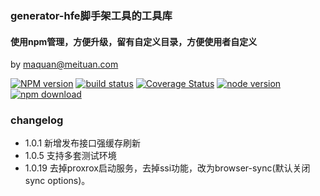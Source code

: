 ### generator-hfe脚手架工具的工具库
#### 使用npm管理，方便升级，留有自定义目录，方便使用者自定义
by maquan@meituan.com


[![NPM version][npm-image]][npm-url]
[![build status][travis-image]][travis-url]
[![Coverage Status](https://coveralls.io/repos/Real0n/generator-hfe-utils/badge.svg?branch=master&service=github)](https://coveralls.io/github/Real0n/generator-hfe-utils?branch=master)
[![node version][node-image]][node-url]
[![npm download][npm-download]][download-url]


[npm-image]: http://img.shields.io/npm/v/generator-hfe-utils.svg?style=flat-square
[npm-url]: http://npmjs.org/package/generator-hfe-utils
[bower-image]: http://img.shields.io/bower/v/generator-hfe-utils.svg?style=flat-square
[bower-url]: https://github.com/Real0n/generator-hfe-utils
[travis-image]: https://img.shields.io/travis/Real0n/generator-hfe-utils.svg?style=flat-square
[travis-url]: https://travis-ci.org/Real0n/generator-hfe-utils
[node-image]: https://img.shields.io/badge/node.js-%3E=_0.12-green.svg?style=flat-square
[node-url]: http://nodejs.org/download/
[npm-download]: https://img.shields.io/npm/dm/generator-hfe-utils.svg?style=flat-square
[download-url]: https://npmjs.org/package/generator-hfe-utils



### changelog
* 1.0.1 新增发布接口强缓存刷新
* 1.0.5 支持多套测试环境
* 1.0.19 去掉proxrox启动服务，去掉ssi功能，改为browser-sync(默认关闭sync options)。
